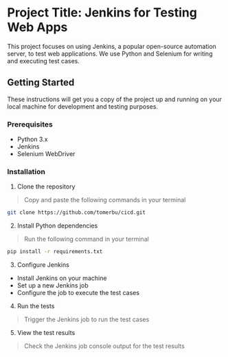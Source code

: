 # Project Title: Jenkins for Testing Web Apps

This project focuses on using Jenkins, a popular open-source automation server, to test web applications. We use Python and Selenium for writing and executing test cases.

## Getting Started

These instructions will get you a copy of the project up and running on your local machine for development and testing purposes.

### Prerequisites

- Python 3.x
- Jenkins
- Selenium WebDriver

### Installation

1. Clone the repository
  > Copy and paste the following commands in your terminal
  ```bash
  git clone https://github.com/tomerbu/cicd.git
  ```

2. Install Python dependencies
  > Run the following command in your terminal
  ```bash
  pip install -r requirements.txt
  ```

3. Configure Jenkins
  - Install Jenkins on your machine
  - Set up a new Jenkins job
  - Configure the job to execute the test cases

4. Run the tests
  > Trigger the Jenkins job to run the test cases

5. View the test results
  > Check the Jenkins job console output for the test results


  